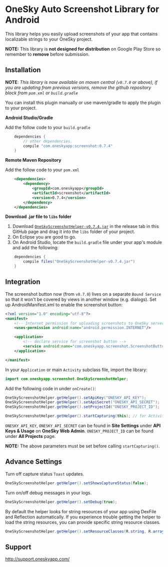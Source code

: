 OneSky Auto Screenshot Library for Android
======================================

This library helps you easily upload screenshots of your app that contains localizable strings to your OneSky project.

**NOTE:** This library is **not designed for distribution** on Google Play Store so remember to **remove** before submission.

Installation
------------
**NOTE**: _This library is now available on maven central (`v0.7.0` or above), if you are updating from previous versions, remove the github repository block from `pom.xml` or `build.gradle`_

You can install this plugin manually or use maven/gradle to apply the plugin to your project.


**Android Studio/Gradle**

Add the follow code to your ```build.gradle```
```java
	dependencies {
		// other dependencies.
	    compile "com.oneskyapp:screenshot:0.7.4"
	}
```

**Remote Maven Repository**

Add the follow code to your ```pom.xml```
```xml
	<dependencies>
		<dependency>
			<groupId>com.oneskyapp</groupId>
			<artifactId>screenshot</artifactId>
			<version>0.7.4</version>
        </dependency>
	</dependencies>
```

**Download .jar file to ```libs``` folder**

1. Download [`OneSkyScreenshotHelper-v0.7.4.jar`](https://github.com/onesky/auto-screenshot-android/releases/download/v0.7.4/OneSkyScreenshotHelper-v0.7.4.jar) in the release tab in this GitHub page and drag it into the ```libs``` folder of your project.
2. On Eclipse you are good to go.
3. On Android Studio, locate the ```build.gradle``` file under your app's module and add the following:

```java
	dependencies {
		compile files("OneSkyScreenshotHelper-v0.7.4.jar")
	}
```

Integration
-----------

The screenshot button now (from `v0.7.0`) lives on a separate `Bound Service` so that it won't be covered by views in another window (e.g. dialogs). Set up AndroidManifest.xml to enable the screenshot button:

```xml
<?xml version="1.0" encoding="utf-8"?>
<manifest>
	<!-- Internet permission for uploading screenshots to OneSky server -->
	<uses-permission android:name="android.permission.INTERNET"/>

	<application>
		<!-- declare service for screenshot button -->
		<service android:name="com.oneskyapp.screenshot.ScreenshotButtonService" />
	</application>

</manifest>
```

In your ```Application``` or main ```Activity``` subclass file, import the library:

```java
import com.oneskyapp.screenshot.OneSkyScreenshotHelper;
```

Add the following code in under ```onCreate()```:

```java
OneSkyScreenshotHelper.getHelper().setApiKey("ONESKY_API_KEY");
OneSkyScreenshotHelper.getHelper().setApiSecret("ONESKY_API_SECRET");
OneSkyScreenshotHelper.getHelper().setProjectId("ONESKY_PROJECT_ID");

OneSkyScreenshotHelper.getHelper().startCapturing(this); // for Activity subclasses, use startCapturing(this.getApplication())
```

```ONESKY_API_KEY```, ```ONESKY_API_SECRET``` can be found in **Site Settings** under **API Keys & Usage** on **OneSky Web Admin**.
```ONESKY_PROJECT_ID``` can be found under **All Projects** page.

**NOTE:** The above parameters must be set before calling ```startCapturing()```.

Advance Settings
----------------

Turn off capture status ```Toast``` updates.
```java
OneSkyScreenshotHelper.getHelper().setShowsCaptureStatus(false);
```

Turn on/off debug messages in your logs.
```java
OneSkyScreenshotHelper.getHelper().setDebug(true);
```

By default the helper looks for string resources of your app using DexFile and Reflection automatically. If you  experience trouble getting the helper to load the string resources, you can provide specific string resource classes.
```java
OneSkyScreenshotHelper.getHelper().setResourceClasses(R.string, R.array);
```

Support
-------
http://support.oneskyapp.com/
